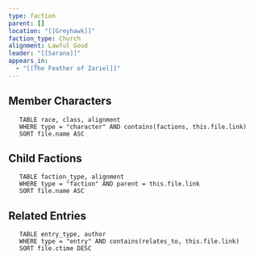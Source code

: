 ```yaml
---
type: faction
parent: []
location: "[[Greyhawk]]"
faction_type: Church
alignment: Lawful Good
leader: "[[Sarana]]"
appears_in:
  - "[[The Feather of Zariel]]"
---
```



<!-- DYNAMIC:related-entries -->

## Member Characters

 ```dataview
    TABLE race, class, alignment
    WHERE type = "character" AND contains(factions, this.file.link)
    SORT file.name ASC
 ```

## Child Factions

 ```dataview
    TABLE faction_type, alignment
    WHERE type = "faction" AND parent = this.file.link
    SORT file.name ASC
 ```

## Related Entries

 ```dataview
    TABLE entry_type, author
    WHERE type = "entry" AND contains(relates_to, this.file.link)
    SORT file.ctime DESC
```

<!-- /DYNAMIC -->